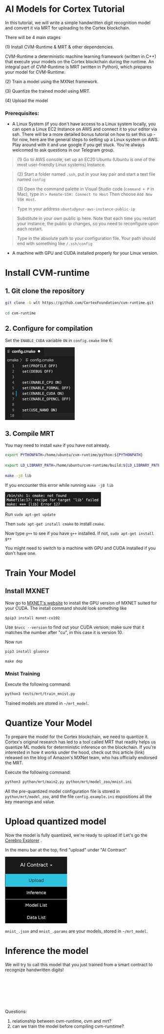 # AI Models for Cortex Tutorial

In this tutorial, we will write a simple handwritten digit recognition model and convert it via MRT for uploading to the Cortex blockchain.

There will be 4 main stages

(1) Install CVM-Runtime & MRT & other dependencies.

CVM-Runtime a deterministic machine learning framework (written in C++) that execute your models on the Cortex blockchain during the runtime. An integral part of CVM-Runtime is MRT (written in Python), which prepares your model for CVM-Runtime.

(2) Train a model using the MXNet framework.

(3) Quantize the trained model using MRT.

(4) Upload the model

### Prerequisites:

- A Linux System (if you don't have access to a Linux system locally, you can open a Linux EC2 Instance on AWS and connect it to your editor via ssh. There will be a more detailed bonus tutorial on how to set this up - for now, here are the general steps to setting up a Linux system on AWS. Play around with it and use google if you get stuck. You're always welcomed to ask questions in our Telegram group.

> (1) Go to AWS console, set up an EC20 Ubuntu (Ubuntu is one of the most user-friendly Linux systems) Instance.

> (2) Start a folder named `.ssh`, put in your key pair and start a text file named `config`

> (3) Open the command palette in Visual Studio code (`command + P` in Mac), type in
> `> Remote-SSH: Connect to Host`
> Then choose `Add New SSH Host`.

> Type in your address `ubuntu@your-aws-instance-public-ip`

> Substitute in your own public ip here. Note that each time you restart your instance, the public ip changes, so you need to reconfigure upon each restart.

> Type in the absolute path to your configuration file. Your path should end with something like `/.ssh/config`

- A machine with GPU and CUDA installed properly for your Linux version.

# Install CVM-runtime

## 1. Git clone the repository

```bash
git clone -b wlt https://github.com/CortexFoundation/cvm-runtime.git

cd cvm-runtime
```

## 2. Configure for compilation

Set the `ENABLE_CUDA` variable `ON` in `config.cmake` line 6.

![config](imgs/config.png)

## 3. Compile MRT

You may need to install `make` if you have not already.

```bash
export PYTHONPATH=/home/ubuntu/cvm-runtime/python:${PYTHONPATH}

export LD_LIBRARY_PATH=/home/ubuntu/cvm-runtime/build:${LD_LIBRARY_PATH}

make -j8 lib
```

If you encounter this error while running `make -j8 lib`

![cmake](imgs/cmake.png)

Run `sudo apt-get update`

Then `sudo apt-get install cmake` to install `cmake`.

Now type `g++` to see if you have `g++` installed. If not, `sudo apt-get install g++`

You might need to switch to a machine with GPU and CUDA installed if you don't have one.

# Train Your Model

## Install MXNET

Now go to [MXNET's website](https://mxnet.apache.org/get_started/?platform=linux&language=python&processor=gpu&environ=pip&) to
install the GPU version of MXNET suited for your CUDA. The install command should look something like

`$pip3 install mxnet-cu102`

Use `$nvcc --version` to find out your CUDA version; make sure that it matches the number after "cu", in this case it is version 10.

Now run

```
pip3 install gluoncv

make dep
```

### Mnist Training

Execute the following command:

```bash
python3 tests/mrt/train_mnist.py
```

Trained models are stored in `~/mrt_model`.

# Quantize Your Model

To prepare the model for the Cortex blockchain, we need to quantize it. Cortex's original research has led to a tool called MRT that readily helps us quantize ML models for deterministic inference on the blockchain. If you're interested in how it works under the hood, check out this article (link) released on the blog of Amazon's MXNet team, who has officially endorsed the MRT.

Execute the following command:

```bash
python3 python/mrt/main2.py python/mrt/model_zoo/mnist.ini
```

All the pre-quantized model configuration file is stored in `python/mrt/model_zoo`, and the file `config.example.ini` expositions all the key meanings and value.

# Upload quantized model

Now the model is fully quantized, we're ready to upload it! Let's go the [Cerebro Explorer](https://cerebro.cortexlabs.ai/) .

In the menu bar at the top, find "upload" under "AI Contract"

![cerebroMenu](imgs/cerebroMenu.png)

`mnist_.json` and `mnist_.params` are your models, stored in `~/mrt_model`.

# Inference the model

We will try to call this model that you just trained from a smart contract to recognize handwritten digits!
<br />
<br/>
<br/>
<br/>
<br/>
<br/>
<br/>
<br/>
Questions:

1. relationship between cvm-runtime, cvm and mrt?
2. can we train the model before compiling cvm-rumtime?
